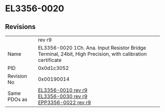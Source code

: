 # EL3356-0020

## Revisions
<table>
<tr>
<td></td>
<td>rev r9</td>
</tr>
<tr>
<td>Name</td>
<td>EL3356-0020 1Ch. Ana. Input Resistor Bridge Terminal, 24bit, High Precision, with calibration certificate</td>
</tr>
<tr>
<td>PID</td>
<td>0x0d1c3052</td>
</tr>
<tr>
<td>Revision No</td>
<td>0x00190014</td>
</tr>
<tr>
<td>Same PDOs as</td>
<td><a href="EL3356-0010.md">EL3356-0010 rev r9</a><br/><a href="EL3356-0030.md">EL3356-0030 rev r9</a><br/><a href="EPP3356-0022.md">EPP3356-0022 rev r9</a></td>
</tr>
</table>

